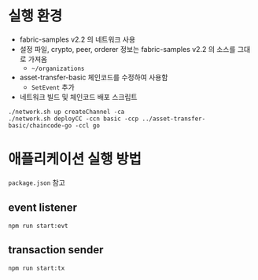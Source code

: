# 실행 환경
* fabric-samples v2.2 의 네트워크 사용
* 설정 파일, crypto, peer, orderer 정보는 fabric-samples v2.2 의 소스를 그대로 가져옴
  * `~/organizations`
* asset-transfer-basic 체인코드를 수정하여 사용함
  * `SetEvent` 추가
* 네트워크 빌드 및 체인코드 배포 스크립트
```shell
./network.sh up createChannel -ca
./network.sh deployCC -ccn basic -ccp ../asset-transfer-basic/chaincode-go -ccl go
```

# 애플리케이션 실행 방법
`package.json` 참고
## event listener
```shell
npm run start:evt
```

## transaction sender
```shell
npm run start:tx
```